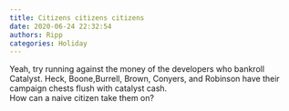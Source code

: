 ```yaml
---
title: Citizens citizens citizens
date: 2020-06-24 22:32:54
authors: Ripp
categories: Holiday
---
```


 Yeah, try running against the money of the developers who bankroll Catalyst.   Heck, Boone,Burrell, Brown, Conyers, and Robinson have their campaign chests flush with catalyst cash.  
How can a naive citizen take them on?